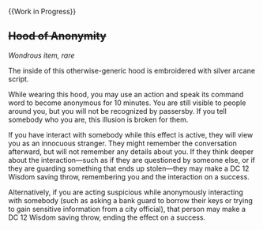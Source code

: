 {{Work in Progress}}

## ~~Hood of Anonymity~~
*Wondrous item, rare*

The inside of this otherwise-generic hood is embroidered with silver arcane script.

While wearing this hood, you may use an action and speak its command word to become anonymous for 10 minutes. You are still visible to people around you, but you will not be recognized by passersby. If you tell somebody who you are, this illusion is broken for them.

If you have interact with somebody while this effect is active, they will view you as an innocuous stranger. They might remember the conversation afterward, but will not remember any details about you. If they think deeper about the interaction—such as if they are questioned by someone else, or if they are guarding something that ends up stolen—they may make a DC 12 Wisdom saving throw, remembering you and the interaction on a success.

Alternatively, if you are acting suspicious while anonymously interacting with somebody (such as asking a bank guard to borrow their keys or trying to gain sensitive information from a city official), that person may make a DC 12 Wisdom saving throw, ending the effect on a success.
